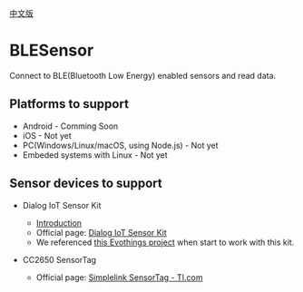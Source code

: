 [中文版](README-zh.md)
# BLESensor
Connect to BLE(Bluetooth Low Energy) enabled sensors and read data.

## Platforms to support
* Android - Comming Soon
* iOS - Not yet
* PC(Windows/Linux/macOS, using Node.js) - Not yet
* Embeded systems with Linux - Not yet

## Sensor devices to support

* Dialog IoT Sensor Kit
  * [Introduction](doc/DialogIoTSensorKit.md)
  * Official page: [Dialog IoT Sensor Kit](http://www.dialog-semiconductor.com/iotsensor)  
  * We referenced [this Evothings project](https://evothings.com/dialog-iot-sensor-starter-guide/) when start to work with this kit.

* CC2650 SensorTag
  * Official page: [Simplelink SensorTag - TI.com](http://www.ti.com/ww/en/wireless_connectivity/sensortag/index.html)